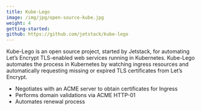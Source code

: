```yaml
---
title: Kube-Lego
image: /img/jpg/open-source-kube.jpg
weight: 4
getting-started:
github: https://github.com/jetstack/kube-lego
---
```


Kube-Lego is an open source project, started by Jetstack, for automating Let’s Encrypt TLS-enabled web services running in Kubernetes. Kube-Lego automates the process in Kubernetes by watching ingress resources and automatically requesting missing or expired TLS certificates from Let’s Encrypt.

* Negotiates with an ACME server to obtain certificates for Ingress
* Performs domain validations via ACME HTTP-01
* Automates renewal process
